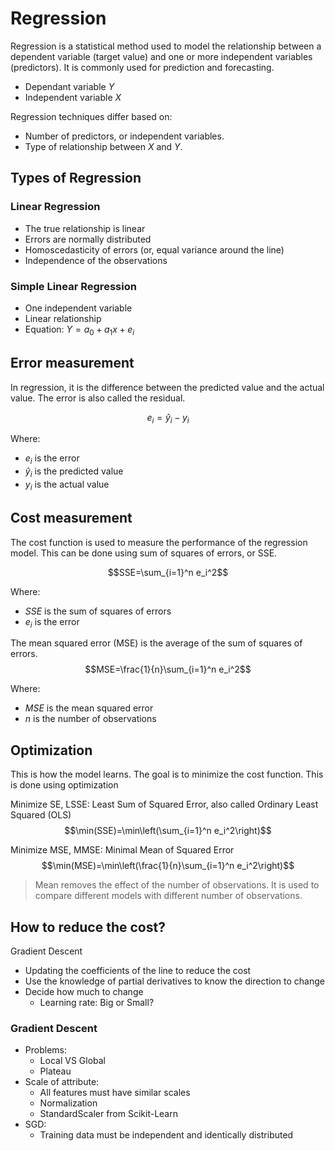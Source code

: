 # Regression

Regression is a statistical method used to model the relationship between a dependent variable (target value) and one or
more independent variables (predictors). It is commonly used for prediction and forecasting.

- Dependant variable $Y$
- Independent variable $X$

Regression techniques differ based on:

- Number of predictors, or independent variables.
- Type of relationship between $X$ and $Y$.

## Types of Regression

### Linear Regression

- The true relationship is linear
- Errors are normally distributed
- Homoscedasticity of errors (or, equal variance around the line)
- Independence of the observations

### Simple Linear Regression

- One independent variable
- Linear relationship
- Equation: $Y = a_0 + a_1x + e_i$

## Error measurement

In regression, it is the difference between the predicted value and the actual value. The error is also called the
residual.

$$e_i=\hat{y}_i-y_i$$

Where:

- $e_i$ is the error
- $\hat{y}_i$ is the predicted value
- $y_i$ is the actual value

## Cost measurement

The cost function is used to measure the performance of the regression model. This can be done using sum of squares of
errors, or SSE.

$$SSE=\sum_{i=1}^n e_i^2$$

Where:

- $SSE$ is the sum of squares of errors
- $e_i$ is the error

The mean squared error (MSE) is the average of the sum of squares of errors.
$$MSE=\frac{1}{n}\sum_{i=1}^n e_i^2$$

Where:

- $MSE$ is the mean squared error
- $n$ is the number of observations

## Optimization

This is how the model learns. The goal is to minimize the cost function. This is done using optimization

Minimize SE, LSSE: Least Sum of Squared Error, also called Ordinary Least Squared (OLS)
$$\min(SSE)=\min\left(\sum_{i=1}^n e_i^2\right)$$

Minimize MSE, MMSE: Minimal Mean of Squared Error
$$\min(MSE)=\min\left(\frac{1}{n}\sum_{i=1}^n e_i^2\right)$$

> Mean removes the effect of the number of observations. It is used to compare different models with different number of
> observations.

## How to reduce the cost?

Gradient Descent
- Updating the coefficients of the line to reduce the cost
- Use the knowledge of partial derivatives to know the direction to change
- Decide how much to change
  - Learning rate: Big or Small?

### Gradient Descent 

- Problems:
  - Local VS Global
  - Plateau
- Scale of attribute:
  - All features must have similar scales
  - Normalization
  - StandardScaler from Scikit-Learn
- SGD:
  - Training data must be independent and identically distributed